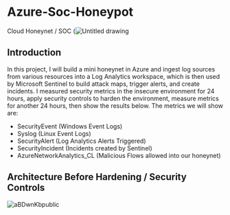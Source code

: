 # Azure-Soc-Honeypot
Cloud Honeynet / SOC (![Untitled drawing](https://github.com/RugbyMan15/Azure-Soc-Honeypot/assets/121908604/8b8eb492-4865-448c-8b04-bdf18002f4fc)


## Introduction

In this project, I will build a mini honeynet in Azure and ingest log sources from various resources into a Log Analytics workspace, which is then used by Microsoft Sentinel to build attack maps, trigger alerts, and create incidents. I measured security metrics in the insecure environment for 24 hours, apply security controls to harden the environment, measure metrics for another 24 hours, then show the results below. The metrics we will show are:

- SecurityEvent (Windows Event Logs)
- Syslog (Linux Event Logs)
- SecurityAlert (Log Analytics Alerts Triggered)
- SecurityIncident (Incidents created by Sentinel)
- AzureNetworkAnalytics_CL (Malicious Flows allowed into our honeynet)

## Architecture Before Hardening / Security Controls
![aBDwnKbpublic](https://github.com/RugbyMan15/Azure-Soc-Honeypot/assets/121908604/48dc8436-d46b-4d22-919b-246546f671bf)

